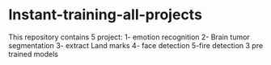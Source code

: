 # Instant-training-all-projects
This repository contains 5 project:
1- emotion recognition 
2- Brain tumor segmentation 
3- extract Land marks 
4- face detection 
5-fire detection 3 pre trained models
